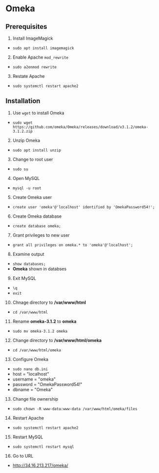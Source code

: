 # Omeka

## Prerequisites
1. Install ImageMagick
- `sudo apt install imagemagick`
2. Enable Apache `mod_rewrite`
- `sudo a2enmod rewrite`
3. Restate Apache
- `sudo systemctl restart apache2`

## Installation
1. Use `wget` to install Omeka
- `sudo wget https://github.com/omeka/Omeka/releases/download/v3.1.2/omeka-3.1.2.zip`
2. Unzip Omeka
- `sudo apt install unzip`
3. Change to root user
- `sudo su`
4. Open MySQL
- `mysql -u root`
5. Create Omeka user
- `create user 'omeka'@'localhost' identified by 'OmekaPassword54!';`
6. Create Omeka database
- `create database omeka;`
7. Grant privileges to new user
- `grant all privileges on omeka.* to 'omeka'@'localhost';`
8. Examine output
- `show databases;`
- **Omeka** shown in databses
9. Exit MySQL
- `\q`
- `exit`
10. Chnage directory to **/var/www/html**
- `cd /var/www/html`
11. Rename **omeka-3.1.2** to **omeka**
- `sudo mv omeka-3.1.2 omeka`
12. Change directory to **/var/www/html/omeka**
- `cd /var/www/html/omeka`
13. Configure Omeka
- `sudo nano db.ini`
- host     = "localhost"
- username = "omeka"
- password = "OmekaPassword54!"
- dbname   = "Omeka"
13. Change file ownership
- `sudo chown -R www-data:www-data /var/www/html/omeka/files`
14. Restart Apache
- `sudo systemctl restart apache2`
15. Restart MySQL
- `sudo systemctl restart mysql`
16. Go to URL
- http://34.16.213.217/omeka/







